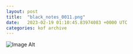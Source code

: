```yaml
---
layout:	post
title:	"black_notes_0011.png"
date:	2023-02-19 01:10:45.83974083 +0000 UTC
categories:	kof archive
---
```


![Image Alt](https://k0f.github.io/assets/black_notes_0011.png)